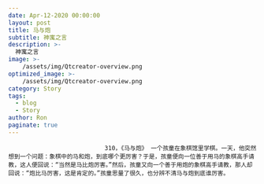 ```yaml
---
date: Apr-12-2020 00:00:00
layout: post
title: 马与炮
subtitle: 神寓之言
description: >-
  神寓之言
image: >-
    /assets/img/Qtcreator-overview.png
optimized_image: >-
    /assets/img/Qtcreator-overview.png
category: Story
tags:
  - blog
  - Story
author: Ron
paginate: true
---
```


							　　310，《马与炮》 一个孩童在象棋馆里学棋。一天，他突然想到一个问题：象棋中的马和炮，到底哪个更厉害？于是，孩童便向一位善于用马的象棋高手请教，这人便回说：“当然是马比炮厉害。”然后，孩童又向一个善于用炮的象棋高手请教，那人却回说：“炮比马厉害，这是肯定的。”孩童思量了很久，也分辨不清马与炮到底谁厉害。
							
							
						